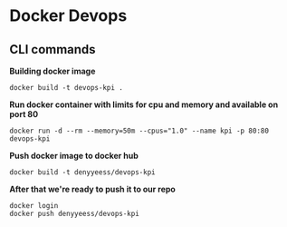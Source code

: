 # Docker Devops

## CLI commands

**Building docker image**

```
docker build -t devops-kpi .
```

**Run docker container with limits for cpu and memory and available on port 80**

```
docker run -d --rm --memory=50m --cpus="1.0" --name kpi -p 80:80 devops-kpi
```

**Push docker image to docker hub**

```
docker build -t denyyeess/devops-kpi
```

**After that we're ready to push it to our repo**

```
docker login
docker push denyyeess/devops-kpi
```
